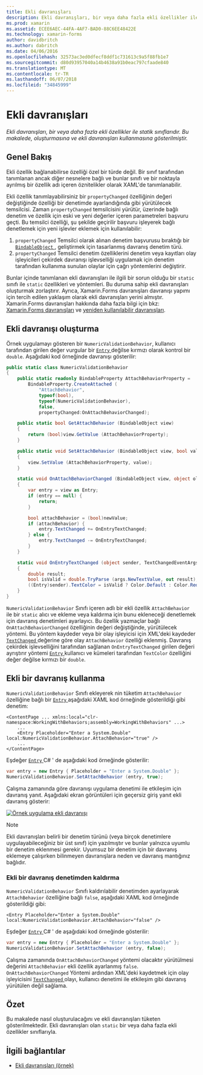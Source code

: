 ```yaml
---
title: Ekli davranışları
description: Ekli davranışları, bir veya daha fazla ekli özellikler ile statik sınıflarıdır. Bu makalede, oluşturmasına ve ekli davranışları kullanmasına gösterilmiştir.
ms.prod: xamarin
ms.assetid: ECEE6AEC-44FA-4AF7-BAD0-88C6EE48422E
ms.technology: xamarin-forms
author: davidbritch
ms.author: dabritch
ms.date: 04/06/2016
ms.openlocfilehash: 32573ac3ed0dfecf8ddf1c731613c9a5f88fb1e7
ms.sourcegitcommit: d80d93957040a14b4638a91b0eac797cfaade840
ms.translationtype: MT
ms.contentlocale: tr-TR
ms.lasthandoff: 06/07/2018
ms.locfileid: "34845999"
---
```

# <a name="attached-behaviors"></a>Ekli davranışları

_Ekli davranışları, bir veya daha fazla ekli özellikler ile statik sınıflarıdır. Bu makalede, oluşturmasına ve ekli davranışları kullanmasına gösterilmiştir._

## <a name="overview"></a>Genel Bakış

Ekli özellik bağlanabilirse özelliği özel bir türde değil. Bir sınıf tarafından tanımlanan ancak diğer nesnelere bağlı ve bunlar sınıfı ve bir noktayla ayrılmış bir özellik adı içeren öznitelikler olarak XAML'de tanımlanabilir.

Ekli özellik tanımlayabilirsiniz bir `propertyChanged` özelliğinin değeri değiştiğinde özelliği bir denetimde ayarlandığında gibi yürütülecek temsilcisi. Zaman `propertyChanged` temsilcisini yürütür, üzerinde bağlı denetim ve özellik için eski ve yeni değerler içeren parametreleri başvuru geçti. Bu temsilci özelliği, şu şekilde geçirilir başvuru işleyerek bağlı denetlemek için yeni işlevler eklemek için kullanılabilir:

1. `propertyChanged` Temsilci olarak alınan denetim başvurusu bıraktığı bir [ `BindableObject` ](https://developer.xamarin.com/api/type/Xamarin.Forms.BindableObject/), geliştirmek için tasarlanmış davranış denetim türü.
1. `propertyChanged` Temsilci denetim özelliklerini denetim veya kayıtları olay işleyicileri çekirdek davranışı işlevselliği uygulamak için denetim tarafından kullanıma sunulan olaylar için çağrı yöntemlerini değiştirir.

Bunlar içinde tanımlanan ekli davranışları ile ilgili bir sorun olduğu bir `static` sınıfı ile `static` özellikleri ve yöntemleri. Bu duruma sahip ekli davranışları oluşturmak zorlaştırır. Ayrıca, Xamarin.Forms davranışları davranışı yapımı için tercih edilen yaklaşım olarak ekli davranışları yerini almıştır. Xamarin.Forms davranışları hakkında daha fazla bilgi için bkz: [Xamarin.Forms davranışları](~/xamarin-forms/app-fundamentals/behaviors/creating.md) ve [yeniden kullanılabilir davranışları](~/xamarin-forms/app-fundamentals/behaviors/reusable/index.md).

## <a name="creating-an-attached-behavior"></a>Ekli davranışı oluşturma

Örnek uygulamayı gösteren bir `NumericValidationBehavior`, kullanıcı tarafından girilen değer vurgular bir [ `Entry` ](https://developer.xamarin.com/api/type/Xamarin.Forms.Entry/) değilse kırmızı olarak kontrol bir `double`. Aşağıdaki kod örneğinde davranışı gösterilir:

```csharp
public static class NumericValidationBehavior
{
    public static readonly BindableProperty AttachBehaviorProperty =
        BindableProperty.CreateAttached (
            "AttachBehavior",
            typeof(bool),
            typeof(NumericValidationBehavior),
            false,
            propertyChanged:OnAttachBehaviorChanged);

    public static bool GetAttachBehavior (BindableObject view)
    {
        return (bool)view.GetValue (AttachBehaviorProperty);
    }

    public static void SetAttachBehavior (BindableObject view, bool value)
    {
        view.SetValue (AttachBehaviorProperty, value);
    }

    static void OnAttachBehaviorChanged (BindableObject view, object oldValue, object newValue)
    {
        var entry = view as Entry;
        if (entry == null) {
            return;
        }

        bool attachBehavior = (bool)newValue;
        if (attachBehavior) {
            entry.TextChanged += OnEntryTextChanged;
        } else {
            entry.TextChanged -= OnEntryTextChanged;
        }
    }

    static void OnEntryTextChanged (object sender, TextChangedEventArgs args)
    {
        double result;
        bool isValid = double.TryParse (args.NewTextValue, out result);
        ((Entry)sender).TextColor = isValid ? Color.Default : Color.Red;
    }
}
```

`NumericValidationBehavior` Sınıfı içeren adlı bir ekli özellik `AttachBehavior` ile bir `static` alıcı ve ekleme veya kaldırma için bunu ekleneceği denetlemek için davranış denetimleri ayarlayıcı. Bu özellik yazmaçlar bağlı `OnAttachBehaviorChanged` özelliğinin değeri değiştiğinde, yürütülecek yöntemi. Bu yöntem kaydeder veya bir olay işleyicisi için XML'deki kaydeder [ `TextChanged` ](https://developer.xamarin.com/api/event/Xamarin.Forms.Entry.TextChanged/) değerine göre olay `AttachBehavior` özelliği eklenmiş. Davranış çekirdek işlevselliğini tarafından sağlanan `OnEntryTextChanged` girilen değeri ayrıştırır yöntemi [ `Entry` ](https://developer.xamarin.com/api/type/Xamarin.Forms.Entry/) kullanıcı ve kümeleri tarafından `TextColor` özelliğini değer değilse kırmızı bir `double`.

## <a name="consuming-an-attached-behavior"></a>Ekli bir davranış kullanma

`NumericValidationBehavior` Sınıfı ekleyerek nin tüketim `AttachBehavior` özelliğine bağlı bir [ `Entry` ](https://developer.xamarin.com/api/type/Xamarin.Forms.Entry/) aşağıdaki XAML kod örneğinde gösterildiği gibi denetim:

```xaml
<ContentPage ... xmlns:local="clr-namespace:WorkingWithBehaviors;assembly=WorkingWithBehaviors" ...>
    ...
    <Entry Placeholder="Enter a System.Double" local:NumericValidationBehavior.AttachBehavior="true" />
    ...
</ContentPage>
```

Eşdeğer [ `Entry` ](https://developer.xamarin.com/api/type/Xamarin.Forms.Entry/) C# ' de aşağıdaki kod örneğinde gösterilir:

```csharp
var entry = new Entry { Placeholder = "Enter a System.Double" };
NumericValidationBehavior.SetAttachBehavior (entry, true);
```

Çalışma zamanında göre davranışı uygulama denetimi ile etkileşim için davranış yanıt. Aşağıdaki ekran görüntüleri için geçersiz giriş yanıt ekli davranış gösterir:

[![](attached-images/screenshots-sml.png "Örnek uygulama ekli davranışı")](attached-images/screenshots.png#lightbox "örnek uygulama ekli davranışı")

> [!NOTE]
> Ekli davranışları belirli bir denetim türünü (veya birçok denetimlere uygulayabileceğiniz bir üst sınıf) için yazılmıştır ve bunlar yalnızca uyumlu bir denetim eklenmesi gerekir. Uyumsuz bir denetim için bir davranış eklemeye çalışırken bilinmeyen davranışlara neden ve davranış mantığınız bağlıdır.

### <a name="removing-an-attached-behavior-from-a-control"></a>Ekli bir davranış denetimden kaldırma

`NumericValidationBehavior` Sınıfı kaldırılabilir denetimden ayarlayarak `AttachBehavior` özelliğine bağlı `false`, aşağıdaki XAML kod örneğinde gösterildiği gibi:

```xaml
<Entry Placeholder="Enter a System.Double" local:NumericValidationBehavior.AttachBehavior="false" />
```

Eşdeğer [ `Entry` ](https://developer.xamarin.com/api/type/Xamarin.Forms.Entry/) C# ' de aşağıdaki kod örneğinde gösterilir:

```csharp
var entry = new Entry { Placeholder = "Enter a System.Double" };
NumericValidationBehavior.SetAttachBehavior (entry, false);
```

Çalışma zamanında `OnAttachBehaviorChanged` yöntemi olacaktır yürütülmesi değerini `AttachBehavior` ekli özellik ayarlanmış `false`. `OnAttachBehaviorChanged` Yöntemi ardından XML'deki kaydetmek için olay işleyicisini [ `TextChanged` ](https://developer.xamarin.com/api/event/Xamarin.Forms.Entry.TextChanged/) olayı, kullanıcı denetimi ile etkileşim gibi davranış yürütülen değil sağlama.

## <a name="summary"></a>Özet

Bu makalede nasıl oluşturulacağını ve ekli davranışları tüketen gösterilmektedir. Ekli davranışları olan `static` bir veya daha fazla ekli özellikler sınıflarıyla.


## <a name="related-links"></a>İlgili bağlantılar

- [Ekli davranışları (örnek)](https://developer.xamarin.com/samples/xamarin-forms/behaviors/attachednumericvalidationbehavior/)
